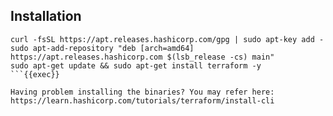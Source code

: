 ## Installation

```plain
curl -fsSL https://apt.releases.hashicorp.com/gpg | sudo apt-key add -
sudo apt-add-repository "deb [arch=amd64] https://apt.releases.hashicorp.com $(lsb_release -cs) main"
sudo apt-get update && sudo apt-get install terraform -y
```{{exec}}

Having problem installing the binaries? You may refer here: https://learn.hashicorp.com/tutorials/terraform/install-cli